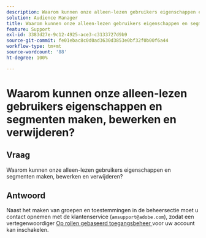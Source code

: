 ```yaml
---
description: Waarom kunnen onze alleen-lezen gebruikers eigenschappen en segmenten maken, bewerken en verwijderen?
solution: Audience Manager
title: Waarom kunnen onze alleen-lezen gebruikers eigenschappen en segmenten maken, bewerken en verwijderen?
feature: Support
exl-id: 3383d27e-9c12-4925-ace3-c3133727d9b9
source-git-commit: fe01ebac8c0d0ad3630d3853e0bf32f0b00f6a44
workflow-type: tm+mt
source-wordcount: '88'
ht-degree: 100%

---
```


# Waarom kunnen onze alleen-lezen gebruikers eigenschappen en segmenten maken, bewerken en verwijderen?

## Vraag

Waarom kunnen onze alleen-lezen gebruikers eigenschappen en segmenten maken, bewerken en verwijderen?

## Antwoord

Naast het maken van groepen en toestemmingen in de beheersectie moet u contact opnemen met de klantenservice (`amsupport@adobe.com`), zodat een vertegenwoordiger [Op rollen gebaseerd toegangsbeheer ](../features/administration/administration-overview.md) voor uw account kan inschakelen.
